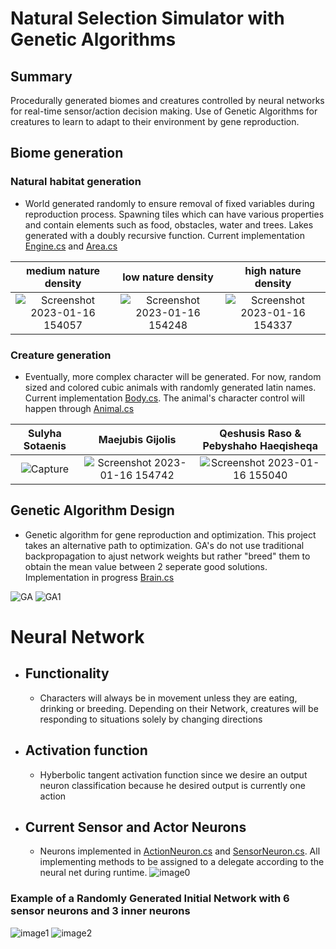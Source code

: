 # Natural Selection Simulator with Genetic Algorithms

## Summary
Procedurally generated biomes and creatures controlled by neural networks for real-time sensor/action decision making. Use of Genetic Algorithms for creatures to learn to adapt to their environment by gene reproduction.
## Biome generation

### Natural habitat generation

- World generated randomly to ensure removal of fixed variables during reproduction process. Spawning tiles which can have various properties and contain elements such as food, obstacles, water and trees. Lakes generated with a doubly recursive function. Current implementation [Engine.cs](https://github.com/leobrod44/Natural_Selection_Simulator/blob/main/Animals/Assets/Scripts/Engine.cs) and [Area.cs](https://github.com/leobrod44/Natural_Selection_Simulator/blob/main/Animals/Assets/Scripts/Area.cs)


 medium nature density     |          low nature density  |     high nature density                  
:-------------------------:|:----------------------------:|:-------------------------:
![Screenshot 2023-01-16 154057](https://user-images.githubusercontent.com/65002959/212764644-402da6e2-a8bd-4b05-8286-8141488d8536.png) |  ![Screenshot 2023-01-16 154248](https://user-images.githubusercontent.com/65002959/212764676-71fdee57-4dad-4e42-b91d-144e48b784ec.png) | ![Screenshot 2023-01-16 154337](https://user-images.githubusercontent.com/65002959/212764755-b8768792-2efd-48c9-b279-3666f32e8097.png)

### Creature generation

 - Eventually, more complex character will be generated. For now, random sized and colored cubic animals with randomly generated latin names. Current implementation [Body.cs](https://github.com/leobrod44/Natural_Selection_Simulator/blob/main/Animals/Assets/Scripts/Body.cs). The animal's character control will happen through [Animal.cs](https://github.com/leobrod44/Natural_Selection_Simulator/blob/main/Animals/Assets/Scripts/Animal.cs)

 Sulyha Sotaenis           |          Maejubis Gijolis    |     Qeshusis Raso & Pebyshaho Haeqisheqa               
:-------------------------:|:----------------------------:|:-------------------------:
![Capture](https://user-images.githubusercontent.com/65002959/212765592-271b6f71-ed96-4a74-8e43-2dab3cc0e4f5.PNG) | ![Screenshot 2023-01-16 154742](https://user-images.githubusercontent.com/65002959/212765602-ef46d13a-01dc-477f-92ae-920f123e5835.png) |![Screenshot 2023-01-16 155040](https://user-images.githubusercontent.com/65002959/212765606-4bde5723-cbfa-4f33-adf2-59cce2cc1f70.png)


## Genetic Algorithm Design
- Genetic algorithm for gene reproduction and optimization. This project takes an alternative path to optimization. GA's do not use traditional backpropagation to ajust network weights but rather "breed" them to obtain the mean value between 2 seperate good solutions. Implementation in progress [Brain.cs](https://github.com/leobrod44/Natural_Selection_Simulator/blob/main/Animals/Assets/Scripts/Brain.cs)

![GA](https://user-images.githubusercontent.com/65002959/213335497-5d64a079-3540-4692-8a88-ba18220bb3bb.png)
![GA1](https://user-images.githubusercontent.com/65002959/213335502-b2e4254e-0f0b-43d6-a0ae-43d763b4bfa6.png)

# Neural Network

 - ## Functionality
      - Characters will always be in movement unless they are eating, drinking or breeding. Depending on their Network, creatures will be responding to situations solely  by changing directions
 - ## Activation function
      - Hyberbolic tangent activation function since we desire an output neuron classification because he desired output is currently one action
 - ## Current Sensor and Actor Neurons
      - Neurons implemented in [ActionNeuron.cs](https://github.com/leobrod44/Natural_Selection_Simulator/blob/main/Animals/Assets/Scripts/ActionNeuron.cs) and [SensorNeuron.cs](https://github.com/leobrod44/Natural_Selection_Simulator/blob/main/Animals/Assets/Scripts/SensorNeuron.cs). All implementing methods to be assigned to a delegate according to the neural net during runtime.
![image0](https://user-images.githubusercontent.com/65002959/214120041-79461f3e-46cf-4db1-b236-3de10bbfb513.jpeg)
### Example of a Randomly Generated Initial Network with 6 sensor neurons and 3 inner neurons
![image1](https://user-images.githubusercontent.com/65002959/214120345-a090f461-2bf4-4e24-946a-0a341f4edb3c.jpeg)
![image2](https://user-images.githubusercontent.com/65002959/214120358-2bcfe24e-d5f8-438e-a16b-21282f177a2a.jpeg)


